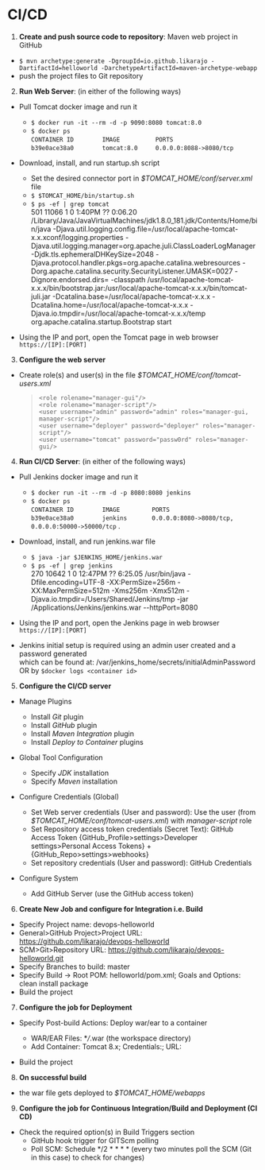 # CI/CD

1. **Create and push source code to repository**: Maven web project in GitHub
* `$ mvn archetype:generate -DgroupId=io.github.likarajo -DartifactId=helloworld -DarchetypeArtifactId=maven-archetype-webapp`
* push the project files to Git repository

2. **Run Web Server**: (in either of the following ways)

* Pull Tomcat docker image and run it
  * `$ docker run -it --rm -d -p 9090:8080 tomcat:8.0`
  * `$ docker ps`  
  `CONTAINER ID        IMAGE          PORTS`  
  `b39e0ace38a0        tomcat:8.0     0.0.0.0:8088->8080/tcp`

* Download, install, and run startup.sh script
  * Set the desired connector port in *$TOMCAT_HOME/conf/server.xml* file
  * `$ $TOMCAT_HOME/bin/startup.sh`
  * `$ ps -ef | grep tomcat`  
 501 11066     1   0  1:40PM ??         0:06.20 /Library/Java/JavaVirtualMachines/jdk1.8.0_181.jdk/Contents/Home/bin/java -Djava.util.logging.config.file=/usr/local/apache-tomcat-x.x.xconf/logging.properties -Djava.util.logging.manager=org.apache.juli.ClassLoaderLogManager -Djdk.tls.ephemeralDHKeySize=2048 -Djava.protocol.handler.pkgs=org.apache.catalina.webresources -Dorg.apache.catalina.security.SecurityListener.UMASK=0027 -Dignore.endorsed.dirs= -classpath /usr/local/apache-tomcat-x.x.x/bin/bootstrap.jar:/usr/local/apache-tomcat-x.x.x/bin/tomcat-juli.jar -Dcatalina.base=/usr/local/apache-tomcat-x.x.x -Dcatalina.home=/usr/local/apache-tomcat-x.x.x -Djava.io.tmpdir=/usr/local/apache-tomcat-x.x.x/temp org.apache.catalina.startup.Bootstrap start 

* Using the IP and port, open the Tomcat page in web browser  
`https://[IP]:[PORT]`

3. **Configure the web server**

* Create role(s) and user(s) in the file *$TOMCAT_HOME/conf/tomcat-users.xml*  
  >`<role rolename="manager-gui"/>`  
  `<role rolename="manager-script"/>`  
  `<user username="admin" password="admin" roles="manager-gui, manager-script"/>`  
  `<user username="deployer" password="deployer" roles="manager-script"/>`  
  `<user username="tomcat" password="passw0rd" roles="manager-gui/>`

4. **Run CI/CD Server**: (in either of the following ways)

* Pull Jenkins docker image and run it
  * `$ docker run -it --rm -d -p 8080:8080 jenkins`    
  * `$ docker ps`  
  `CONTAINER ID        IMAGE         PORTS`  
  `b39e0ace38a0        jenkins       0.0.0.0:8080->8080/tcp, 0.0.0.0:50000->50000/tcp` . 

* Download, install, and run jenkins.war file
  * `$ java -jar $JENKINS_HOME/jenkins.war`
  * `$ ps -ef | grep jenkins`  
270 10642     1   0 12:47PM ??         6:25.05 /usr/bin/java -Dfile.encoding=UTF-8 -XX:PermSize=256m -XX:MaxPermSize=512m -Xms256m -Xmx512m -Djava.io.tmpdir=/Users/Shared/Jenkins/tmp -jar /Applications/Jenkins/jenkins.war --httpPort=8080

* Using the IP and port, open the Jenkins page in web browser    
`https://[IP]:[PORT]`

* Jenkins initial setup is required using an admin user created and a password generated   
which can be found at: /var/jenkins_home/secrets/initialAdminPassword OR by `$docker logs <container id>` 

5. **Configure the CI/CD server**

* Manage Plugins
  * Install *Git* plugin
  * Install *GitHub* plugin
  * Install *Maven Integration* plugin
  * Install *Deploy to Container* plugins

* Global Tool Configuration
  * Specify *JDK* installation
  * Specify *Maven* installation

* Configure Credentials (Global)
  * Set Web server credentials (User and password): Use the user (from *$TOMCAT_HOME/conf/tomcat-users.xml*) with *manager-script* role
  * Set Repository access token credentials (Secret Text): GitHub Access Token {GitHub_Profile>settings>Developer settings>Personal Access Tokens} + {GitHub_Repo>settings>webhooks}
  * Set repository credentials (User and password): GitHub Credentials

* Configure System
  * Add GitHub Server (use the GitHub access token)

6. **Create New Job and configure for Integration i.e. Build**

* Specify Project name: devops-helloworld
* General>GitHub Project>Project URL: https://github.com/likarajo/devops-helloworld
* SCM>Git>Repository URL: https://github.com/likarajo/devops-helloworld.git
* Specify Branches to build: master
* Specify Build -> Root POM: helloworld/pom.xml; Goals and Options: clean install package
* Build the project

7. **Configure the job for Deployment**

* Specify Post-build Actions: Deploy war/ear to a container
  * WAR/EAR Files: \**/*.war (the workspace directory)
  * Add Container: Tomcat 8.x; Credentials:<of manager-script user>; URL:<ip and port>

* Build the project
 
8. **On successful build**

* the war file gets deployed to *$TOMCAT_HOME/webapps*

9. **Configure the job for Continuous Integration/Build and Deployment (CI CD)**

* Check the required option(s) in Build Triggers section
  * GitHub hook trigger for GITScm polling
  * Poll SCM: Schedule \*/2 \* \* \* \* (every two minutes poll the SCM (Git in this case) to check for changes)

 




